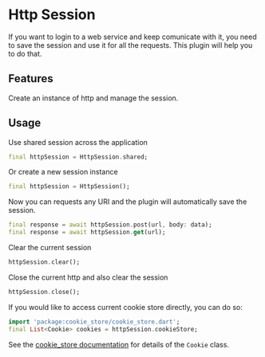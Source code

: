 # Http Session

If you want to login to a web service and keep comunicate with it, you need to save the session and use it for all the requests. This plugin will help you to do that.

## Features

Create an instance of http and manage the session.

## Usage

Use shared session across the application

```dart
final httpSession = HttpSession.shared;
```

Or create a new session instance

``` dart
final httpSession = HttpSession();
```

Now you can requests any URI and the plugin will automatically save the session.

``` dart
final response = await httpSession.post(url, body: data);
final response = await httpSession.get(url);
```

Clear the current session

``` dart
httpSession.clear();
```

Close the current http and also clear the session

``` dart
httpSession.close();
```

If you would like to access current cookie store directly, you can do so:

``` dart
import 'package:cookie_store/cookie_store.dart';
final List<Cookie> cookies = httpSession.cookieStore;
```

See the [cookie_store documentation](https://github.com/egefeyzioglu/cookie_store)
for details of the `Cookie` class.